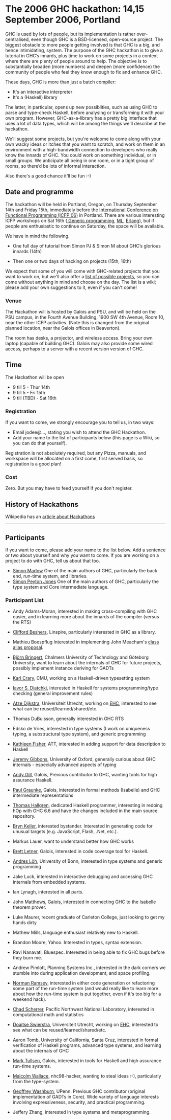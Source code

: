 # The 2006 GHC hackathon: 14,15 September 2006, Portland


GHC is used by lots of people, but its implementation is rather over-centralised, even though GHC is a BSD-licensed, open-source project.  The biggest obstacle to more people getting involved is that GHC is a big, and hence intimidating, system.  The purpose of the GHC hackathon is to give a tutorial in GHC’s innards, plus time to work on some projects in a context where there are plenty of people around to help.  The objective is to substantially broaden (more numbers) and deepen (more confidence) the community of people who feel they know enough to fix and enhance GHC.  


These days, GHC is more than just a batch compiler:

- It's an interactive interpreter
- It's a (Haskell) library


The latter, in particular, opens up new possiblities, such as using GHC to parse and type-check Haskell, before analysing or transforming it with your own program.  However, GHC-as-a-library has a pretty big interface that uses a lot of data types, which will be among the things we'll describe at the hackathon.


We'll suggest some projects, but you're welcome to come along with your own wacky ideas or itches that you want to scratch, and work on them in an environment with a high-bandwidth connection to developers who really know the innards of GHC.   You could work on something individual, or in small groups.  We anticipate all being in one room, or in a tight group of rooms, so there’d be lots of informal interaction.


Also there's a good chance it'll be fun :-)
 

## Date and programme


The hackathon will be held in Portland, Oregon, on Thursday September 14th and Friday 15th, immediately before the [ International Conference on Functional Programming (ICFP'06)](http://icfp06.cs.uchicago.edu/) in Portland. There are various interesting ICFP workshops on Sat 16th ([ Generic programming](http://www.informatik.uni-bonn.de/~ralf/wgp2006.html), [ ML](http://www.cl.cam.ac.uk/ml2006/), [ Erlang](http://www.erlang.se/workshop/2006/)), but if people are enthusiastic to continue on Saturday, the space will be available.


We have in mind the following.  

- One full day of tutorial from Simon PJ & Simon M about GHC’s glorious innards (14th)

- Then one or two days of hacking on projects (15th, 16th)  


We expect that some of you will come with GHC-related projects that you want to work on, but we'll also offer a [list of possible projects](hackathon-projects), so you can come without anything in mind and choose on the day.  The list is a wiki; please add your own suggestions to it, even if you can't come!

### Venue


The Hackathon will is hosted by Galois and PSU, and will be held on the PSU campus, in the Fourth Avenue Building, 1900 SW 4th Avenue, Room 10,
near the other ICFP activities. (Note this is changed from the original planned location, near the Galois offices in Beaverton).


The room has desks, a projector, and wireless access. Bring your own laptop
(capable of building GHC). Galois may also provide some wired access, perhaps to a server with
a recent version version of GHC.

## Time


The Hackathon will be open

- 9 till 5 - Thur 14th
- 9 till 5 - Fri 15th 
- 9 till (TBD) - Sat 16th 

### Registration


If you want to come, we strongly encourage you to tell us, in two ways:

- Email jodee@…, stating you wish to attend the GHC Hackathon. 
- Add your name to the list of participants below (this page is a Wiki, so you can do that yourself).


Registration is not absolutely required, but any Pizza, manuals, and workspace will be allocated on a first come, first served basis, so registration is a good plan! 

### Cost


Zero.  But you may have to feed yourself if you don't register.

## History of Hackathons


Wikipedia has an [ article about Hackathons](http://en.wikipedia.org/wiki/Hackathon)

---

## Participants


If you want to come, please add your name to the list below.  Add a sentence or two about yourself and why you want to come. If you are working on a project to do with GHC, tell us about that too.

- [ Simon Marlow](http://www.haskell.org/~simonmar) One of the main authors of GHC, particularly the back end, run-time system, and libraries.
- [ Simon Peyton Jones](http://research.microsoft.com/~simonpj) One of the main authors of GHC, particularly the type system and Core intermediate language.

### Participant List

- Andy Adams-Moran, interested in making cross-compiling with GHC easier, and in learning more about the innards of the compiler (versus the RTS)

- [ Clifford Beshers](http://wiki.freespire.org/index.php/Freespire_Technology_Board_Home), Linspire, particularly interested in GHC as a library.
- Mathieu Boespflug Interested in implementing John Meacham's [ class alias proposal](http://repetae.net/john/recent/out/classalias.html).
- [ Björn Bringert](http://www.cs.chalmers.se/~bringert/), Chalmers University of Technology and Göteborg University, want to learn about the internals of GHC for future projects, possibly implement instance deriving for GADTs

- [ Karl Crary](http://www.cs.cmu.edu/~crary), CMU, working on a Haskell-driven typesetting system
- [ Iavor S. Diatchki](http://www.csee.ogi.edu/~diatchki), interested in Haskell for systems programming/type checking (general improvement rules)

- [ Atze Dijkstra](http://www.cs.uu.nl/wiki/Atze/WebHome), Universiteit Utrecht, working on [ EHC](http://www.cs.uu.nl/wiki/Ehc/WebHome), interested to see what can be reused/learned/shared/etc.
- Thomas DuBuisson, generally interested in GHC RTS
- Edsko de Vries, interested in type systems (I work on uniqueness typing, a substructural type system), and generic programming

- [ Kathleen Fisher](http://www.research.att.com/info/kfisher), ATT, interested in adding support for data description to Haskell

- [ Jeremy Gibbons](http://www.comlab.ox.ac.uk/jeremy.gibbons/), University of Oxford, generally curious about GHC internals - especially advanced aspects of typing
- [ Andy Gill](http://www.gill-warbington.com/home/andy), Galois, Previous contributor to GHC, wanting tools for high assurance Haskell.
- [ Paul Graunke](http://www.galois.com/), Galois, interested in formal methods (Isabelle) and GHC intermediate representations

- [ Thomas Hallgren](http://www.cse.ogi.edu/~hallgren/), dedicated Haskell programmer, interesting in redoing hOp with GHC 6.6 and have the changes included in the main source repository.

- [ Bryn Keller](http://www.xoltar.org), interested bystander. Interested in generating code for unusual targets (e.g. JavaScript, Flash, .Net, etc.).

- Markus Lauer, want to understand better how GHC works
- [ Brett Letner](http://www.galois.com/), Galois, interested in code coverage tool for Haskell.
- [ Andres Löh](http://www.iai.uni-bonn.de~/loeh/), University of Bonn, interested in type systems and generic programming
- Jake Luck, interested in interactive debugging and accessing GHC internals from embedded systems.
- Ian Lynagh, interested in all parts.

- John Matthews, Galois, interested in connecting GHC to the Isabelle theorem prover.
- Luke Maurer, recent graduate of Carleton College, just looking to get my hands dirty
- Mathew Mills, language enthusiast relatively new to Haskell.
- Brandon Moore, Yahoo. Interested in types, syntax extension.

- Ravi Nanavati, Bluespec. Interested in being able to fix GHC bugs before they burn me.

- Andrew Pimlott, Planning Systems Inc., interested in the dark corners we stumble into during application development, and space profiling.

- [ Norman Ramsey](http://www.eecs.harvard.edu/~nr), interested in either code generation or refactoring some part of the run-time system (and would really like to learn more about how the run-time system is put together, even if it's too big for a weekend hack).

- [ Chad Scherrer](http://www.pnl.gov), Pacific Northwest National Laboratory, interested in computational math and statistics
- [ Doaitse Swierstra](http://www.cs.uu.nl/wiki/Swierstra/WebHome), Universiteit Utrecht, working on [ EHC](http://www.cs.uu.nl/wiki/Ehc/WebHome), interested to see what can be reused/learned/shared/etc.

- Aaron Tomb, University of California, Santa Cruz, interested in formal verification of Haskell programs, advanced type systems, and learning about the internals of GHC
- [ Mark Tullsen](http://www.galois.com/), Galois, interested in tools for Haskell and high assurance run-time systems.

- [ Malcolm Wallace](http://www.cs.york.ac.uk/~malcolm), nhc98-hacker, wanting to steal ideas :-), particularly from the type-system.
- [ Geoffrey Washburn](http://www.cis.upenn.edu/~geoffw/), UPenn. Previous GHC contributor (original implementation of GADTs in Core). Wide variety of language interests involving expressiveness, security, and practical programming.

- Jeffery Zhang, interested in type systems and metaprogramming.
